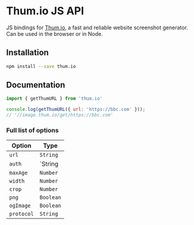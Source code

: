 # Thum.io JS API

JS bindings for [Thum.io](https://www.thum.io), a fast and reliable website screenshot generator.  Can be used in the browser or in Node.

## Installation

```bash
npm install --save thum.io
```

## Documentation

```js
import { getThumURL } from 'thum.io'

console.log(getThumURL({ url: 'https://bbc.com' }));
// '//image.thum.io/get/https://bbc.com'
```

### Full list of options

|Option|Type|
|------|----|
|`url`|`String`|
|`auth`|`String | { keyId: Number, secret: String, type: 'raw' | 'md5' | 'referer'}`|
|`maxAge`|`Number`|
|`width`|`Number`|
|`crop`|`Number`|
|`png`|`Boolean`|
|`ogImage`|`Boolean`|
|`protocol`|`String`|
